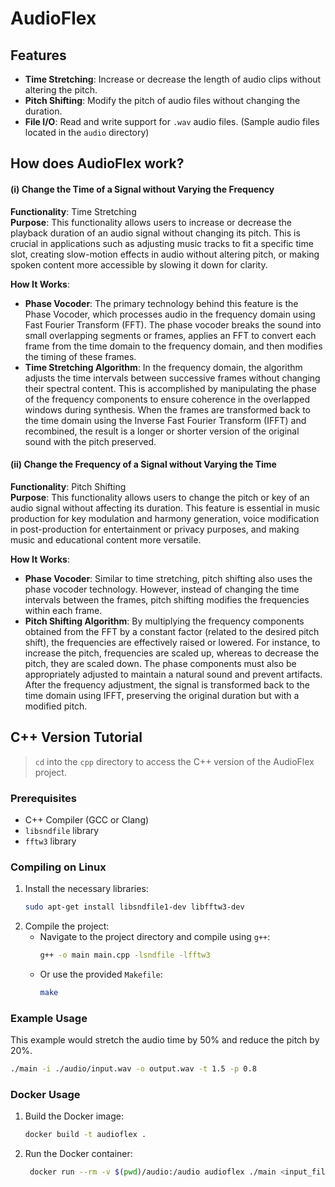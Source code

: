 # AudioFlex

## Features
- **Time Stretching**: Increase or decrease the length of audio clips without altering the pitch.
- **Pitch Shifting**: Modify the pitch of audio files without changing the duration.
- **File I/O**: Read and write support for `.wav` audio files. (Sample audio files located in the `audio` directory)

## How does AudioFlex work?

#### (i) Change the Time of a Signal without Varying the Frequency

**Functionality**: Time Stretching  
**Purpose**: This functionality allows users to increase or decrease the playback duration of an audio signal without changing its pitch. This is crucial in applications such as adjusting music tracks to fit a specific time slot, creating slow-motion effects in audio without altering pitch, or making spoken content more accessible by slowing it down for clarity.

**How It Works**:
- **Phase Vocoder**: The primary technology behind this feature is the Phase Vocoder, which processes audio in the frequency domain using Fast Fourier Transform (FFT). The phase vocoder breaks the sound into small overlapping segments or frames, applies an FFT to convert each frame from the time domain to the frequency domain, and then modifies the timing of these frames.
- **Time Stretching Algorithm**: In the frequency domain, the algorithm adjusts the time intervals between successive frames without changing their spectral content. This is accomplished by manipulating the phase of the frequency components to ensure coherence in the overlapped windows during synthesis. When the frames are transformed back to the time domain using the Inverse Fast Fourier Transform (IFFT) and recombined, the result is a longer or shorter version of the original sound with the pitch preserved.

#### (ii) Change the Frequency of a Signal without Varying the Time

**Functionality**: Pitch Shifting  
**Purpose**: This functionality allows users to change the pitch or key of an audio signal without affecting its duration. This feature is essential in music production for key modulation and harmony generation, voice modification in post-production for entertainment or privacy purposes, and making music and educational content more versatile.

**How It Works**:
- **Phase Vocoder**: Similar to time stretching, pitch shifting also uses the phase vocoder technology. However, instead of changing the time intervals between the frames, pitch shifting modifies the frequencies within each frame.
- **Pitch Shifting Algorithm**: By multiplying the frequency components obtained from the FFT by a constant factor (related to the desired pitch shift), the frequencies are effectively raised or lowered. For instance, to increase the pitch, frequencies are scaled up, whereas to decrease the pitch, they are scaled down. The phase components must also be appropriately adjusted to maintain a natural sound and prevent artifacts. After the frequency adjustment, the signal is transformed back to the time domain using IFFT, preserving the original duration but with a modified pitch.

## C++ Version Tutorial

> `cd` into the `cpp` directory to access the C++ version of the AudioFlex project.

### Prerequisites
- C++ Compiler (GCC or Clang)
- `libsndfile` library
- `fftw3` library

### Compiling on Linux
1. Install the necessary libraries:
   ```bash
   sudo apt-get install libsndfile1-dev libfftw3-dev
   ```
2. Compile the project:
    - Navigate to the project directory and compile using `g++`:
        ```bash
        g++ -o main main.cpp -lsndfile -lfftw3
        ```
    - Or use the provided `Makefile`:
        ```bash
        make
        ```

### Example Usage

This example would stretch the audio time by 50% and reduce the pitch by 20%.

```bash
./main -i ./audio/input.wav -o output.wav -t 1.5 -p 0.8
```

### Docker Usage

1. Build the Docker image:
   ```bash
   docker build -t audioflex .
   ```

2. Run the Docker container:
   ```bash
    docker run --rm -v $(pwd)/audio:/audio audioflex ./main <input_file> <output_file> <time_stretch_factor> <pitch_shift_factor>
    ```